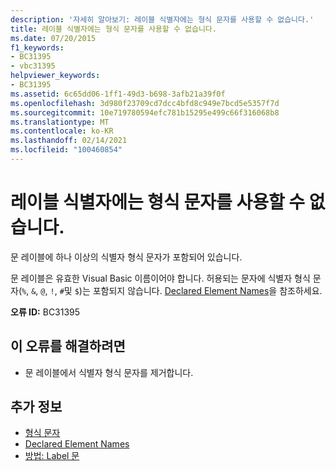 ```yaml
---
description: '자세히 알아보기: 레이블 식별자에는 형식 문자를 사용할 수 없습니다.'
title: 레이블 식별자에는 형식 문자를 사용할 수 없습니다.
ms.date: 07/20/2015
f1_keywords:
- BC31395
- vbc31395
helpviewer_keywords:
- BC31395
ms.assetid: 6c65dd06-1ff1-49d3-b698-3afb21a39f0f
ms.openlocfilehash: 3d980f23709cd7dcc4bfd8c949e7bcd5e5357f7d
ms.sourcegitcommit: 10e719780594efc781b15295e499c66f316068b8
ms.translationtype: MT
ms.contentlocale: ko-KR
ms.lasthandoff: 02/14/2021
ms.locfileid: "100460854"
---
```

# <a name="type-characters-are-not-allowed-in-label-identifiers"></a>레이블 식별자에는 형식 문자를 사용할 수 없습니다.

문 레이블에 하나 이상의 식별자 형식 문자가 포함되어 있습니다.  
  
 문 레이블은 유효한 Visual Basic 이름이어야 합니다. 허용되는 문자에 식별자 형식 문자(`%`, `&`, `@`, `!`, `#`및 `$`)는 포함되지 않습니다. [Declared Element Names](../programming-guide/language-features/declared-elements/declared-element-names.md)을 참조하세요.  
  
 **오류 ID:** BC31395  
  
## <a name="to-correct-this-error"></a>이 오류를 해결하려면  
  
- 문 레이블에서 식별자 형식 문자를 제거합니다.  
  
## <a name="see-also"></a>추가 정보

- [형식 문자](../programming-guide/language-features/data-types/type-characters.md)
- [Declared Element Names](../programming-guide/language-features/declared-elements/declared-element-names.md)
- [방법: Label 문](../programming-guide/program-structure/how-to-label-statements.md)
